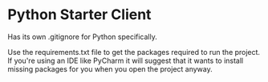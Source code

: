 # Python Starter Client
Has its own .gitignore for Python specifically.

Use the requirements.txt file to get the packages required to run the project. If you're using an IDE like PyCharm it will suggest that it wants to install missing packages for you when you open the project anyway.
